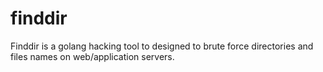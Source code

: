 # finddir
Finddir is a golang hacking tool to designed to brute force directories and files names on web/application servers.
